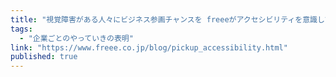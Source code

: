 ```yaml
---
title: "視覚障害がある人々にビジネス参画チャンスを freeeがアクセシビリティを意識して得た気づきとは"
tags:
  - "企業ごとのやっていきの表明"
link: "https://www.freee.co.jp/blog/pickup_accessibility.html"
published: true
---
```

